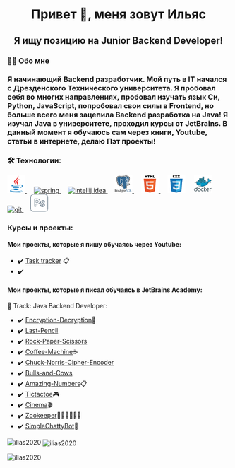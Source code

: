 <h1 align="center">Привет 👋, меня зовут Ильяс</h1>
<h2 align="center">Я ищу позицию на Junior Backend Developer!</h2>
<h3 align="left">👩‍💻  Обо мне</h3>
<h3 align="left">Я начинающий Backend разработчик. Мой путь в IT начался с Дрезденского Технического университета. Я пробовал себя во многих направлениях, пробовал изучать язык Си, Python, JavaScript, попробовал свои силы в Frontend, но больше всего меня зацепила Backend разработка на Java! Я изучал Java в университете, проходил курсы от JetBrains. В данный момент я обучаюсь сам через книги, Youtube, статьи в интернете, делаю Пэт проекты!</h3>

<h3 align="left">🛠 Технологии:</h3>
<p align="left"> 
<a href="https://www.java.com" target="_blank" rel="noreferrer"> <img src="https://raw.githubusercontent.com/devicons/devicon/master/icons/java/java-original.svg" alt="java" width="40" height="40"/> </a>
<img width="12" />
  <a href="https://spring.io/" target="_blank" rel="noreferrer"> <img src="https://www.vectorlogo.zone/logos/springio/springio-icon.svg" alt="spring" width="40" height="40"/> </a>
<img width="12" />
  <a href="https://www.jetbrains.com/idea/" target="_blank" rel="noreferrer">
  <img src="https://resources.jetbrains.com/storage/products/company/brand/logos/IntelliJ_IDEA_icon.svg" alt="intellij idea" width="40" height="40"/>
</a>
<img width="12" />
  <a href="https://www.postgresql.org" target="_blank" rel="noreferrer"> <img src="https://raw.githubusercontent.com/devicons/devicon/master/icons/postgresql/postgresql-original-wordmark.svg" alt="postgresql" width="40" height="40"/> </a>  
<img width="12" />
  <a href="https://www.w3.org/html/" target="_blank" rel="noreferrer"> <img src="https://raw.githubusercontent.com/devicons/devicon/master/icons/html5/html5-original-wordmark.svg" alt="html5" width="40" height="40"/> </a>
<img width="12" />
  <a href="https://www.w3schools.com/css/" target="_blank" rel="noreferrer"> <img src="https://raw.githubusercontent.com/devicons/devicon/master/icons/css3/css3-original-wordmark.svg" alt="css3" width="40" height="40"/></a> 
  <img width="12" />
  <a href="https://www.docker.com/" target="_blank" rel="noreferrer"> <img src="https://raw.githubusercontent.com/devicons/devicon/master/icons/docker/docker-original-wordmark.svg" alt="docker" width="40" height="40"/></a> 
  <img width="12" />
  <a href="https://git-scm.com/" target="_blank" rel="noreferrer"> <img src="https://www.vectorlogo.zone/logos/git-scm/git-scm-icon.svg" alt="git" width="40" height="40"/> </a>
<img width="12" />
  <a href="https://www.photoshop.com/en" target="_blank" rel="noreferrer"> <img src="https://raw.githubusercontent.com/devicons/devicon/master/icons/photoshop/photoshop-line.svg" alt="photoshop" width="40" height="40"/> </a> 
</p>



### Курсы и проекты:

#### Мои проекты, которые я пишу обучаясь через Youtube:

  - :heavy_check_mark: [Task tracker](https://github.com/Ilias2020/ilias-task-tracker-api) 📋
  - :heavy_check_mark: []()
    
 #### Мои проекты, которые я писал обучаясь в JetBrains Academy:
 
:large_blue_diamond: Track: Java Backend Developer:
   
  - :heavy_check_mark: [Encryption-Decryption](https://github.com/Ilias2020/Jetbrains_Developer_Medium_Encryption-Decryption)📁
  - :heavy_check_mark: [Last-Pencil](https://github.com/Ilias2020/Jetbrains_Developer_Easy_Last-Pencil)
  - :heavy_check_mark: [Rock-Paper-Scissors](https://github.com/Ilias2020/Jetbrains_Beginners_Hard_Rock-Paper-Scissors)
  - :heavy_check_mark: [Coffee-Machine](https://github.com/Ilias2020/Jetbrains_Beginners_Hard_Coffee-Machine)☕️
  - :heavy_check_mark: [Chuck-Norris-Cipher-Encoder](https://github.com/Ilias2020/Jetbrains_Beginners_Hard_Chuck-Norris-Cipher-Encoder)
  - :heavy_check_mark: [Bulls-and-Cows](https://github.com/Ilias2020/Jetbrains_Beginners_Hard_Bulls-and-Cows_)
  - :heavy_check_mark: [Amazing-Numbers](https://github.com/Ilias2020/Jetbrains_Beginners_Hard_Amazing-Numbers_)📋
  - :heavy_check_mark: [Tictactoe](https://github.com/Ilias2020/Jetbrains_Beginners_Medium_Tictactoe)🎮
  - :heavy_check_mark: [Cinema](https://github.com/Ilias2020/Jetbrains_Beginners_Medium_Cinema)🎬
  - :heavy_check_mark: [Zookeeper](https://github.com/Ilias2020/Jetbrains_Beginners_Easy_Zookeeper)🐫🦁🦌🦢🦇🐰
  - :heavy_check_mark: [SimpleChattyBot](https://github.com/Ilias2020/Jetbrains_Beginners_Easy_SimpleChattyBot)🤖

<p><img align="left" src="https://github-readme-stats.vercel.app/api/top-langs?username=ilias2020&show_icons=true&locale=en&layout=compact" alt="ilias2020" /></p>

<p>&nbsp;<img align="center" src="https://github-readme-stats.vercel.app/api?username=ilias2020&show_icons=true&locale=en" alt="ilias2020" /></p>

<p><img align="center" src="https://github-readme-streak-stats.herokuapp.com/?user=ilias2020&" alt="ilias2020" /></p>
